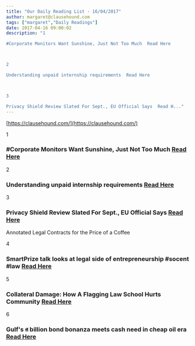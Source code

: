 ```yaml
---
title: "Our Daily Reading List - 16/04/2017"
author: margaret@clausehound.com
tags: ["margaret","Daily Readings"]
date: 2017-04-16 09:00:02
description: "1

#Corporate Monitors Want Sunshine, Just Not Too Much  Read Here



2

Understanding unpaid internship requirements  Read Here



3

Privacy Shield Review Slated For Sept., EU Official Says  Read H..."
---
```


[https://clausehound.com/](https://clausehound.com/)

1

### #Corporate Monitors Want Sunshine, Just Not Too Much  [Read Here](https://goo.gl/ZUmNzB)

2

### Understanding unpaid internship requirements  [Read Here](https://goo.gl/OUIf72)

3

### Privacy Shield Review Slated For Sept., EU Official Says  [Read Here](https://goo.gl/C529y6)

Annotated Legal Contracts
for the Price of a Coffee

4

### SmartPrize talk looks at legal side of entrepreneurship #socent #law  [Read Here](https://goo.gl/WLqUvD)

5

### Collateral Damage: How A Flagging Law School Hurts Community [Read Here](http://abovethelaw.com/2017/04/collateral-damage-how-a-flagging-law-school-hurts-community/)

6

### Gulf's ศ billion bond bonanza meets cash need in cheap oil era  [Read Here](https://www.bloomberg.com/professional/blog/gulfs-24-billion-bond-bonanza-meets-cash-need-cheap-oil-era/)